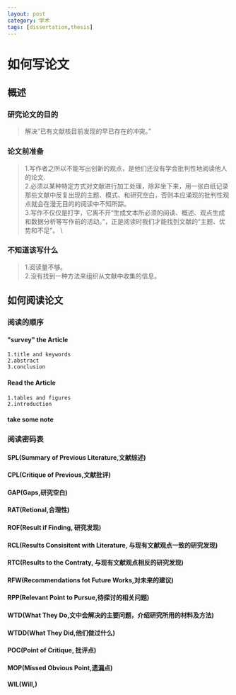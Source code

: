 ```yaml
---
layout: post
category: 学术
tags: [dissertation,thesis]
---
```


如何写论文
==============

## 概述

### 研究论文的目的

> 解决“已有文献核目前发现的早已存在的冲突。” 	

### 论文前准备

> 1.写作者之所以不能写出创新的观点，是他们还没有学会批判性地阅读他人的论文.  \
  2.必须以某种特定方式对文献进行加工处理，除非坐下来，用一张白纸记录那些文献中反复出现的主题、模式、和研究空白，否则本应涌现的批判性观点就会在漫无目的的阅读中不知所踪。	\
  3.写作不仅仅是打字，它离不开“生成文本所必须的阅读、概述、观点生成和数据分析等写作前的活动。”，正是阅读时我们才能找到文献的“主题、优势和不足”。	\
  
### 不知道该写什么

> 1.阅读量不够。	\
  2.没有找到一种方法来组织从文献中收集的信息。

## 如何阅读论文

### 阅读的顺序

#### "survey" the Article

	1.title and keywords
	2.abstract
	3.conclusion

#### Read the Article

	1.tables and figures
	2.introduction

#### take some note

	

### 阅读密码表

#### SPL(Summary of Previous Literature,文献综述)	
	
#### CPL(Critique of Previous,文献批评)
	
#### GAP(Gaps,研究空白)
	
#### RAT(Retional,合理性)
	
#### ROF(Result if Finding, 研究发现)

#### RCL(Results Consisitent with Literature, 与现有文献观点一致的研究发现)

#### RTC(Results to the Contraty, 与现有文献观点相反的研究发现)

#### RFW(Recommendations fot Future Works,对未来的建议)

#### RPP(Relevant Point to Pursue,待探讨的相关问题)

#### WTD(What They Do,文中会解决的主要问题，介绍研究所用的材料及方法)

#### WTDD(What They Did,他们做过什么)

#### POC(Point of Critique, 批评点)

#### MOP(Missed Obvious Point,遗漏点)

#### WIL(Will,)	





   


